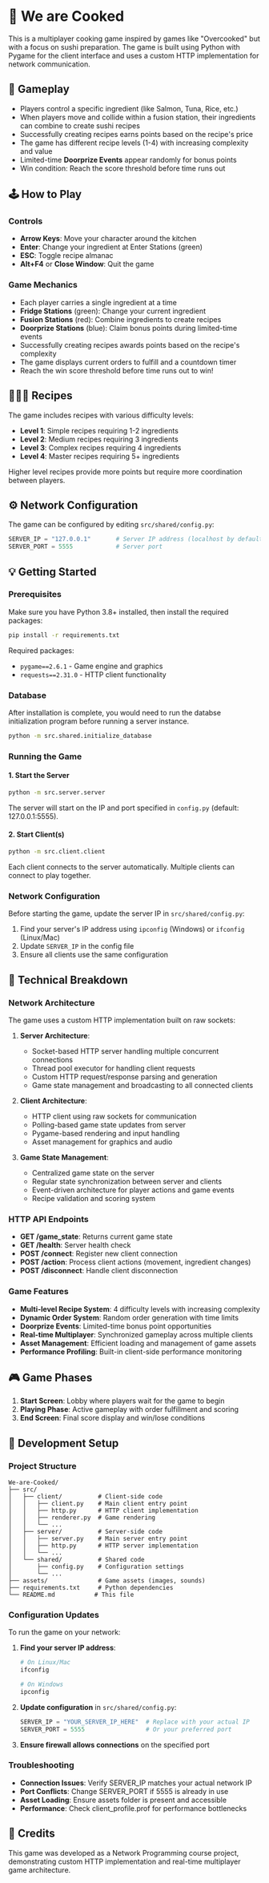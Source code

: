 # 🍣 We are Cooked

This is a multiplayer cooking game inspired by games like "Overcooked" but with a focus on sushi preparation. The game is built using Python with Pygame for the client interface and uses a custom HTTP implementation for network communication.

## 🍥 Gameplay

- Players control a specific ingredient (like Salmon, Tuna, Rice, etc.)
- When players move and collide within a fusion station, their ingredients can combine to create sushi recipes
- Successfully creating recipes earns points based on the recipe's price
- The game has different recipe levels (1-4) with increasing complexity and value
- Limited-time **Doorprize Events** appear randomly for bonus points
- Win condition: Reach the score threshold before time runs out

## 🕹️ How to Play

### Controls
- **Arrow Keys**: Move your character around the kitchen
- **Enter**: Change your ingredient at Enter Stations (green)
- **ESC**: Toggle recipe almanac
- **Alt+F4** or **Close Window**: Quit the game

### Game Mechanics
- Each player carries a single ingredient at a time
- **Fridge Stations** (green): Change your current ingredient
- **Fusion Stations** (red): Combine ingredients to create recipes
- **Doorprize Stations** (blue): Claim bonus points during limited-time events
- Successfully creating recipes awards points based on the recipe's complexity
- The game displays current orders to fulfill and a countdown timer
- Reach the win score threshold before time runs out to win!

## 👨🏻‍🍳 Recipes
The game includes recipes with various difficulty levels:
- **Level 1**: Simple recipes requiring 1-2 ingredients
- **Level 2**: Medium recipes requiring 3 ingredients  
- **Level 3**: Complex recipes requiring 4 ingredients
- **Level 4**: Master recipes requiring 5+ ingredients

Higher level recipes provide more points but require more coordination between players.

## ⚙️ Network Configuration

The game can be configured by editing `src/shared/config.py`:
```python
SERVER_IP = "127.0.0.1"       # Server IP address (localhost by default)
SERVER_PORT = 5555            # Server port
```

## 💡 Getting Started

### Prerequisites
Make sure you have Python 3.8+ installed, then install the required packages:
```sh
pip install -r requirements.txt
```

Required packages:
- `pygame==2.6.1` - Game engine and graphics
- `requests==2.31.0` - HTTP client functionality

### Database
After installation is complete, you would need to run the databse initialization program before running a server instance.
```sh
python -m src.shared.initialize_database
```

### Running the Game

#### 1. Start the Server
```sh
python -m src.server.server
```
The server will start on the IP and port specified in `config.py` (default: 127.0.0.1:5555).

#### 2. Start Client(s)
```sh
python -m src.client.client
```
Each client connects to the server automatically. Multiple clients can connect to play together.

### Network Configuration
Before starting the game, update the server IP in `src/shared/config.py`:
1. Find your server's IP address using `ipconfig` (Windows) or `ifconfig` (Linux/Mac)
2. Update `SERVER_IP` in the config file
3. Ensure all clients use the same configuration

## 🔧 Technical Breakdown

### Network Architecture
The game uses a custom HTTP implementation built on raw sockets:

1. **Server Architecture**:
   - Socket-based HTTP server handling multiple concurrent connections
   - Thread pool executor for handling client requests
   - Custom HTTP request/response parsing and generation
   - Game state management and broadcasting to all connected clients

2. **Client Architecture**:
   - HTTP client using raw sockets for communication
   - Polling-based game state updates from server
   - Pygame-based rendering and input handling
   - Asset management for graphics and audio

3. **Game State Management**:
   - Centralized game state on the server
   - Regular state synchronization between server and clients
   - Event-driven architecture for player actions and game events
   - Recipe validation and scoring system

### HTTP API Endpoints
- **GET /game_state**: Returns current game state
- **GET /health**: Server health check
- **POST /connect**: Register new client connection
- **POST /action**: Process client actions (movement, ingredient changes)
- **POST /disconnect**: Handle client disconnection

### Game Features
- **Multi-level Recipe System**: 4 difficulty levels with increasing complexity
- **Dynamic Order System**: Random order generation with time limits
- **Doorprize Events**: Limited-time bonus point opportunities
- **Real-time Multiplayer**: Synchronized gameplay across multiple clients
- **Asset Management**: Efficient loading and management of game assets
- **Performance Profiling**: Built-in client-side performance monitoring

## 🎮 Game Phases
1. **Start Screen**: Lobby where players wait for the game to begin
2. **Playing Phase**: Active gameplay with order fulfillment and scoring
3. **End Screen**: Final score display and win/lose conditions

## 🔧 Development Setup

### Project Structure
```
We-are-Cooked/
├── src/
│   ├── client/          # Client-side code
│   │   ├── client.py    # Main client entry point
│   │   ├── http.py      # HTTP client implementation
│   │   ├── renderer.py  # Game rendering
│   │   └── ...
│   ├── server/          # Server-side code
│   │   ├── server.py    # Main server entry point
│   │   ├── http.py      # HTTP server implementation
│   │   └── ...
│   └── shared/          # Shared code
│       ├── config.py    # Configuration settings
│       └── ...
├── assets/              # Game assets (images, sounds)
├── requirements.txt     # Python dependencies
└── README.md           # This file
```

### Configuration Updates
To run the game on your network:

1. **Find your server IP address**:
   ```sh
   # On Linux/Mac
   ifconfig
   
   # On Windows
   ipconfig
   ```

2. **Update configuration** in `src/shared/config.py`:
   ```python
   SERVER_IP = "YOUR_SERVER_IP_HERE"  # Replace with your actual IP
   SERVER_PORT = 5555                 # Or your preferred port
   ```

3. **Ensure firewall allows connections** on the specified port

### Troubleshooting
- **Connection Issues**: Verify SERVER_IP matches your actual network IP
- **Port Conflicts**: Change SERVER_PORT if 5555 is already in use
- **Asset Loading**: Ensure assets folder is present and accessible
- **Performance**: Check client_profile.prof for performance bottlenecks

## 📝 Credits
This game was developed as a Network Programming course project, demonstrating custom HTTP implementation and real-time multiplayer game architecture.
